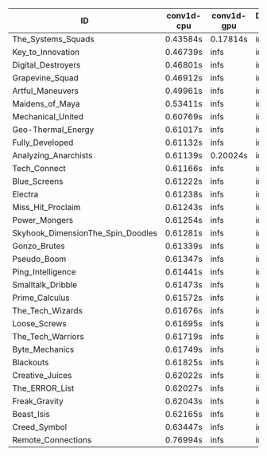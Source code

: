 |ID|conv1d-cpu|conv1d-gpu|DWSPConv2D-gpu|gemm-gpu|avg|
|-|-|-|-|-|-|
|The_Systems_Squads|0.43584s|0.17814s|infs|4.94421s|infs|
|Key_to_Innovation|0.46739s|infs|infs|4.48361s|infs|
|Digital_Destroyers|0.46801s|infs|infs|4.46694s|infs|
|Grapevine_Squad|0.46912s|infs|infs|4.73316s|infs|
|Artful_Maneuvers|0.49961s|infs|infs|4.97347s|infs|
|Maidens_of_Maya|0.53411s|infs|infs|4.95872s|infs|
|Mechanical_United|0.60769s|infs|infs|4.92746s|infs|
|Geo-Thermal_Energy|0.61017s|infs|infs|4.91550s|infs|
|Fully_Developed|0.61132s|infs|infs|4.94751s|infs|
|Analyzing_Anarchists|0.61139s|0.20024s|infs|4.87600s|infs|
|Tech_Connect|0.61166s|infs|infs|4.91810s|infs|
|Blue_Screens|0.61222s|infs|infs|4.85758s|infs|
|Electra|0.61238s|infs|infs|4.90694s|infs|
|Miss_Hit_Proclaim|0.61243s|infs|infs|4.89274s|infs|
|Power_Mongers|0.61254s|infs|infs|4.91154s|infs|
|Skyhook_DimensionThe_Spin_Doodles|0.61281s|infs|infs|4.89143s|infs|
|Gonzo_Brutes|0.61339s|infs|infs|4.82816s|infs|
|Pseudo_Boom|0.61347s|infs|infs|4.88331s|infs|
|Ping_Intelligence|0.61441s|infs|infs|4.83359s|infs|
|Smalltalk_Dribble|0.61473s|infs|infs|4.87514s|infs|
|Prime_Calculus|0.61572s|infs|infs|4.91863s|infs|
|The_Tech_Wizards|0.61676s|infs|infs|4.90285s|infs|
|Loose_Screws|0.61695s|infs|infs|4.91991s|infs|
|The_Tech_Warriors|0.61719s|infs|infs|4.93047s|infs|
|Byte_Mechanics|0.61749s|infs|infs|4.90480s|infs|
|Blackouts|0.61825s|infs|infs|4.72730s|infs|
|Creative_Juices|0.62022s|infs|infs|4.86543s|infs|
|The_ERROR_List|0.62027s|infs|infs|4.87081s|infs|
|Freak_Gravity|0.62043s|infs|infs|4.84418s|infs|
|Beast_Isis|0.62165s|infs|infs|4.91413s|infs|
|Creed_Symbol|0.63447s|infs|infs|4.88149s|infs|
|Remote_Connections|0.76994s|infs|infs|4.88526s|infs|

